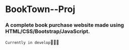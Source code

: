# BookTown--Proj
### A complete book purchase website made using HTML/CSS/Bootstrap/JavaScript.

`Currently in develop`🧑🏻‍💻















